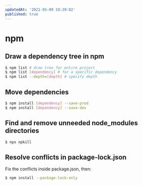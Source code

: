 ```yaml
---
updatedAt: '2021-05-09 19:39:02'
published: true
---
```


# npm

## Draw a dependency tree in npm

```bash
$ npm list # draw tree for entire project
$ npm list [dependency] # for a specific dependency
$ npm list --depth=[depth] # specify depth
```

## Move dependencies

```bash
$ npm install [dependency] --save-prod
$ npm install [dependency] --save-dev
```

## Find and remove unneeded node_modules directories

```bash
$ npx npkill
```

## Resolve conflicts in package-lock.json

Fix the conflicts inside package.json, then:

```bash
$ npm install --package-lock-only
```
